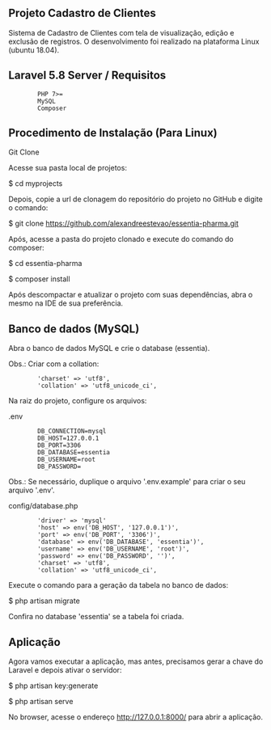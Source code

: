 
## Projeto Cadastro de Clientes

Sistema de Cadastro de Clientes com tela de visualização, edição e exclusão de registros. O desenvolvimento foi realizado na plataforma Linux (ubuntu 18.04).

## Laravel 5.8 Server / Requisitos

            PHP 7>=
            MySQL
            Composer

## Procedimento de Instalação (Para Linux)

Git Clone

Acesse sua pasta local de projetos:

$ cd myprojects

Depois, copie a url de clonagem do repositório do projeto no GitHub e digite o comando:

$ git clone https://github.com/alexandreestevao/essentia-pharma.git

Após, acesse a pasta do projeto clonado e execute do comando do composer:

$ cd essentia-pharma

$ composer install

Após descompactar e atualizar o projeto com suas dependências, abra o mesmo na IDE de sua preferência.

## Banco de dados (MySQL)

Abra o banco de dados MySQL e crie o database (essentia).

Obs.: Criar com a collation:

            'charset' => 'utf8',
            'collation' => 'utf8_unicode_ci',

Na raiz do projeto, configure os arquivos:

.env

            DB_CONNECTION=mysql
            DB_HOST=127.0.0.1
            DB_PORT=3306
            DB_DATABASE=essentia
            DB_USERNAME=root
            DB_PASSWORD=

Obs.: Se necessário, duplique o arquivo '.env.example' para criar o seu arquivo '.env'.

config/database.php

            'driver' => 'mysql'
            'host' => env('DB_HOST', '127.0.0.1')',
            'port' => env('DB_PORT', '3306')',
            'database' => env('DB_DATABASE', 'essentia')',
            'username' => env('DB_USERNAME', 'root')',
            'password' => env('DB_PASSWORD', '')',
            'charset' => 'utf8',
            'collation' => 'utf8_unicode_ci',

Execute o comando para a geração da tabela no banco de dados:

$ php artisan migrate

Confira no database 'essentia' se a tabela foi criada.

## Aplicação

Agora vamos executar a aplicação, mas antes, precisamos gerar a chave do Laravel e depois ativar o servidor:

$ php artisan key:generate

$ php artisan serve

No browser, acesse o endereço http://127.0.0.1:8000/ para abrir a aplicação.



